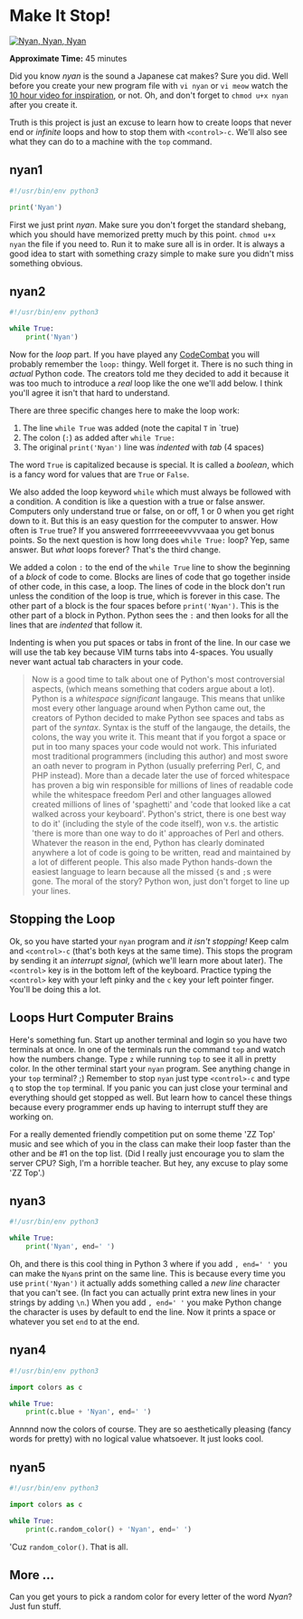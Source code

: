 # Make It Stop!

[![Nyan, Nyan, Nyan](http://img.youtube.com/vi/wZZ7oFKsKzY/0.jpg)](https://youtu.be/wZZ7oFKsKzY)

**Approximate Time:** 45 minutes

Did you know *nyan* is the sound a Japanese cat makes? Sure you did. Well
before you create your new program file with `vi nyan` or `vi meow`
watch the [10 hour video for inspiration](https://youtu.be/wZZ7oFKsKzY),
or not.  Oh, and don't forget to `chmod u+x nyan` after you create it.

Truth is this project is just an excuse to learn how to create
loops that never end or *infinite* loops and how to stop them with
`<control>-c`. We'll also see what they can do to a machine with the
`top` command.

## nyan1

```python
#!/usr/bin/env python3

print('Nyan')
```

First we just print *nyan*. Make sure you don't forget the standard
shebang, which you should have memorized pretty much by this point. `chmod
u+x nyan` the file if you need to. Run it to make sure all is in order. It
is always a good idea to start with something crazy simple to make sure
you didn't miss something obvious.


## nyan2

```python
#!/usr/bin/env python3 

while True:
    print('Nyan')
```

Now for the *loop* part. If you have played any
[CodeCombat](http://codecombat.com) you will probably remember the
`loop:` thingy. Well forget it. There is no such thing in *actual*
Python code. The creators told me they decided to add it because it
was too much to introduce a *real* loop like the one we'll add below. I
think you'll agree it isn't that hard to understand.

There are three specific changes here to make the loop work:

1. The line `while True` was added (note the capital `T` in `true)
2. The colon (`:`) as added after `while True:`
3. The original `print('Nyan')` line was *indented* with *tab* (4 spaces)

The word `True` is capitalized because is special. It is called a
*boolean*, which is a fancy word for values that are `True` or `False`.

We also added the loop keyword `while` which must always be followed with
a condition. A condition is like a question with a true or false answer.
Computers only understand true or false, on or off, 1 or 0 when you
get right down to it. But this is an easy question for the computer to
answer. How often is `True` true? If you answered forrrreeeeevvvvvaaa
you get bonus points. So the next question is how long does `while True:`
loop? Yep, same answer. But *what* loops forever? That's the third change.

We added a colon `:` to the end of the `while True` line to show the
beginning of a *block* of code to come. Blocks are lines of code that go
together inside of other code, in this case, a loop. The lines of code
in the block don't run unless the condition of the loop is true, which is
forever in this case. The other part of a block is the four spaces before
`print('Nyan')`. This is the other part of a block in Python. Python
sees the `:` and then looks for all the lines that are *indented* that
follow it.

Indenting is when you put spaces or tabs in front of the line. In our
case we will use the tab key because VIM turns tabs into 4-spaces. You
usually never want actual tab characters in your code.

> Now is a good time to talk about one of Python's most controversial
> aspects, (which means something that coders argue about a lot). Python
> is a *whitespace significant* langauge. This means that unlike most every
> other language around when Python came out, the creators of Python decided
> to make Python see spaces and tabs as part of the *syntax*. Syntax is
> the stuff of the langauge, the details, the colons, the way you write it.
> This meant that if you forgot a space or put in too many spaces your code
> would not work. This infuriated most traditional programmers (including
> this author) and most swore an oath never to program in Python (usually
> preferring Perl, C, and PHP instead). More than a decade later the use of
> forced whitespace has proven a big win responsible for millions of lines
> of readable code while the whitespace freedom Perl and other languages
> allowed created millions of lines of 'spaghetti' and 'code that looked
> like a cat walked across your keyboard'. Python's strict, there is one
> best way to do it' (including the style of the code itself), won v.s. the
> artistic 'there is more than one way to do it' approaches of Perl and
> others. Whatever the reason in the end, Python has clearly dominated
> anywhere a lot of code is going to be written, read and maintained by
> a lot of different people. This also made Python hands-down the easiest
> language to learn because all the missed `{`s and `;`s were gone. The moral
> of the story? Python won, just don't forget to line up your lines.

## Stopping the Loop

Ok, so you have started your `nyan` program and *it isn't stopping!*
Keep calm and `<control>-c` (that's both keys at the same time). This
stops the program by sending it an *interrupt signal*, (which we'll
learn more about later). The `<control>` key is in the bottom left of
the keyboard. Practice typing the `<control>` key with your left pinky
and the `c` key your left pointer finger. You'll be doing this a lot.

## Loops Hurt Computer Brains

Here's something fun. Start up another terminal and login so you have
two terminals at once. In one of the terminals run the command `top`
and watch how the numbers change. Type `z` while running `top` to see it
all in pretty color. In the other terminal start your `nyan` program. See
anything change in your `top` terminal? ;) Remember to stop `nyan` just
type `<control>-c` and type `q` to stop the `top` terminal. If you panic
you can just close your terminal and everything should get stopped as
well. But learn how to cancel these things because every programmer ends
up having to interrupt stuff they are working on.

For a really demented friendly competition put on some theme 'ZZ Top'
music and see which of you in the class can make their loop faster than
the other and be #1 on the top list. (Did I really just encourage you to
slam the server CPU? Sigh, I'm a horrible teacher. But hey, any excuse
to play some 'ZZ Top'.)

## nyan3 

```python
#!/usr/bin/env python3 

while True:
    print('Nyan', end=' ')
```

Oh, and there is this cool thing in Python 3 where if you add `, end='
'` you can make the `Nyan`s print on the same line. This is because
every time you use `print('Nyan')` it actually adds something called
a *new line* character that you can't see.  (In fact you can actually
print extra new lines in your strings by adding `\n`.) When you add `,
end=' '` you make Python change the character is uses by default to end the
line. Now it prints a space or whatever you set `end` to at the end.

## nyan4

```python
#!/usr/bin/env python3 

import colors as c

while True:
    print(c.blue + 'Nyan', end=' ')
```

Annnnd now the colors of course. They are so aesthetically pleasing
(fancy words for pretty) with no logical value whatsoever. It just looks
cool. 

## nyan5

```python
#!/usr/bin/env python3 

import colors as c

while True:
    print(c.random_color() + 'Nyan', end=' ')
```

'Cuz `random_color()`. That is all.

## More ...

Can you get yours to pick a random color for every letter of the word
*Nyan*? Just fun stuff.

